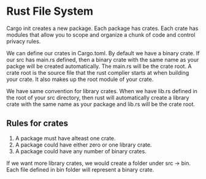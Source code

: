 # Rust File System

Cargo init creates a new package. Each package has crates. Each crate has modules that allow you to scope and organize a chunk of code and control privacy rules.

We can define our crates in Cargo.toml. By default we have a binary crate. If our src has main.rs defined, then a binary crate with the same name as your packge will be created automatically. The main.rs will be the crate root. A crate root is the source file that the rust complier starts at when building your crate. It also makes up the root module of your crate. 

We have same convention for library crates. When we have lib.rs defined in the root of your src directory, then rust will automatically create a library crate with the same name as your package and lib.rs will be the crate root.

## Rules for crates
1. A package must have alteast one crate.
2. A package could have either zero or one library crate.
3. A package could have any number of binary crates.

If we want more library crates, we would create a folder under src -> bin. Each file defined in bin folder will represent a binary crate.

